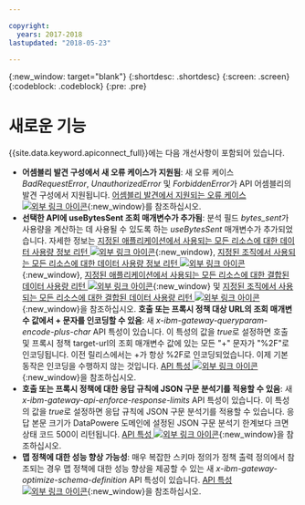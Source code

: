 ```yaml
---

copyright:
  years: 2017-2018
lastupdated: "2018-05-23"

---
```


{:new_window: target="blank"}
{:shortdesc: .shortdesc}
{:screen: .screen}
{:codeblock: .codeblock}
{:pre: .pre}

# 새로운 기능

{{site.data.keyword.apiconnect_full}}에는 다음 개선사항이 포함되어 있습니다.


- **어셈블리 발견 구성에서 새 오류 케이스가 지원됨**: 새 오류 케이스 *BadRequestError*, *UnauthorizedError* 및 *ForbiddenError*가 API 어셈블리의 발견 구성에서 지원됩니다. [어셈블리 발견에서 지원되는 오류 케이스 ![외부 링크 아이콘](../../icons/launch-glyph.svg "외부 링크 아이콘")](https://www.ibm.com/support/knowledgecenter/en/SSFS6T/com.ibm.apic.toolkit.doc/ref_toolkit_catch_errors.html){:new_window}를 참조하십시오.
- **선택한 API에 useBytesSent 조회 매개변수가 추가됨**: 분석 필드 *bytes_sent*가 사용량을 계산하는 데 사용될 수 있도록 하는 *useBytesSent* 매개변수가 추가되었습니다. 자세한 정보는 [지정된 애플리케이션에서 사용되는 모든 리소스에 대한 데이터 사용량 정보 리턴 ![외부 링크 아이콘](../../icons/launch-glyph.svg "외부 링크 아이콘")](https://www.ibm.com/support/knowledgecenter/en/SSFS6T/com.ibm.apic.apirest.doc/apirest_reference_topics/rest_op_portal_orgs__orgID__analytics_apps__appID__data-usageGET.html){:new_window}, [지정된 조직에서 사용되는 모든 리소스에 대한 데이터 사용량 정보 리턴 ![외부 링크 아이콘](../../icons/launch-glyph.svg "외부 링크 아이콘")](https://www.ibm.com/support/knowledgecenter/en/SSFS6T/com.ibm.apic.apirest.doc/apirest_reference_topics/rest_op_portal_orgs__orgID__analytics_apps_data-usageGET.html){:new_window}, [지정된 애플리케이션에서 사용되는 모든 리소스에 대한 결합된 데이터 사용량 리턴 ![외부 링크 아이콘](../../icons/launch-glyph.svg "외부 링크 아이콘")](https://www.ibm.com/support/knowledgecenter/en/SSFS6T/com.ibm.apic.apirest.doc/apirest_reference_topics/rest_op_portal_orgs__orgID__analytics_apps__appID__data-usage_allGET.html){:new_window} 및 [지정된 조직에서 사용되는 모든 리소스에 대한 결합된 데이터 사용량 리턴 ![외부 링크 아이콘](../../icons/launch-glyph.svg "외부 링크 아이콘")](https://www.ibm.com/support/knowledgecenter/en/SSFS6T/com.ibm.apic.apirest.doc/apirest_reference_topics/rest_op_portal_orgs__orgID__analytics_data-usage_allGET.html){:new_window}을 참조하십시오.
**호출 또는 프록시 정책 대상 URL의 조회 매개변수 값에서 + 문자를 인코딩할 수 있음**: 새 *x-ibm-gateway-queryparam-encode-plus-char* API 특성이 있습니다. 이 특성의 값을 *true*로 설정하면 호출 및 프록시 정책 target-url의 조회 매개변수 값에 있는 모든 "+" 문자가 "%2F"로 인코딩됩니다. 이전 릴리스에서는 +가 항상 %2F로 인코딩되었습니다. 이제 기본 동작은 인코딩을 수행하지 않는 것입니다. [API 특성 ![외부 링크 아이콘](../../icons/launch-glyph.svg "외부 링크 아이콘")](https://www.ibm.com/support/knowledgecenter/en/SSFS6T/com.ibm.apic.toolkit.doc/configuration_props.html){:new_window}을 참조하십시오.
- **호출 또는 프록시 정책에 대한 응답 규칙에 JSON 구문 분석기를 적용할 수 있음**: 새 *x-ibm-gateway-api-enforce-response-limits* API 특성이 있습니다. 이 특성의 값을 *true*로 설정하면 응답 규칙에 JSON 구문 분석기를 적용할 수 있습니다. 응답 본문 크기가 DataPowere 도메인에 설정된 JSON 구문 분석기 한계보다 크면 상태 코드 500이 리턴됩니다. [API 특성 ![외부 링크 아이콘](../../icons/launch-glyph.svg "외부 링크 아이콘")](https://www.ibm.com/support/knowledgecenter/en/SSFS6T/com.ibm.apic.toolkit.doc/configuration_props.html){:new_window}을 참조하십시오.
- **맵 정책에 대한 성능 향상 가능성**: 매우 복잡한 스키마 정의가 정책 출력 정의에서 참조되는 경우 맵 정책에 대한 성능 향상을 제공할 수 있는 새 *x-ibm-gateway-optimize-schema-definition* API 특성이 있습니다. [API 특성 ![외부 링크 아이콘](../../icons/launch-glyph.svg "외부 링크 아이콘")](https://www.ibm.com/support/knowledgecenter/en/SSFS6T/com.ibm.apic.toolkit.doc/configuration_props.html){:new_window}을 참조하십시오.
